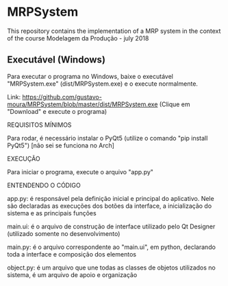 # MRPSystem
This repository contains the implementation of a MRP system in the context of the course Modelagem da Produção - july 2018


## Executável (Windows)

Para executar o programa no Windows, baixe o executável "MRPSystem.exe" (dist/MRPSystem.exe) e o execute normalmente.

Link: https://github.com/gustavo-moura/MRPSystem/blob/master/dist/MRPSystem.exe
(Clique em "Download" e execute o programa)


REQUISITOS MÍNIMOS

Para rodar, é necessário instalar o PyQt5 (utilize o comando "pip install PyQt5") [não sei se funciona no Arch]


EXECUÇÃO

Para iniciar o programa, execute o arquivo "app.py"


ENTENDENDO O CÓDIGO

app.py: é responsável pela definição inicial e principal do aplicativo. Nele são declaradas as execuções dos botões da interface, a inicialização do sistema e as principais funções

main.ui: é o arquivo de construção de interface utilizado pelo Qt Designer (utilizado somente no desenvolvimento)

main.py: é o arquivo correspondente ao "main.ui", em python, declarando toda a interface e composição dos elementos

object.py: é um arquivo que une todas as classes de objetos utilizados no sistema, é um arquivo de apoio e organização
